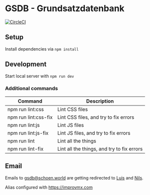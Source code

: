 # GSDB - Grundsatzdatenbank

[![CircleCI](https://circleci.com/gh/schoenwaldnils/gsdb/tree/master.svg?style=svg)](https://circleci.com/gh/schoenwaldnils/gsdb/tree/master)

## Setup

Install dependencies via `npm install`

## Development

Start local server with `npm run dev`

### Additional commands

| Command | Description |
|---|---|
| npm run lint:css | Lint CSS files |
| npm run lint:css-fix | Lint CSS files, and try to fix errors |
| npm run lint:js | Lint JS files |
| npm run lint:js-fix | Lint JS files, and try to fix errors |
| npm run lint | Lint all the things |
| npm run lint-fix | Lint all the things, and try to fix errors |

## Email

Emails to [gsdb@schoen.world](mailto:gsdb@schoen.world) are getting redirected to [Luis](https://github.com/GOAner2003) and [Nils](https://github.com/schoenwaldnils).

Alias configured with https://improvmx.com
